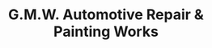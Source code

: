 ---
title: "G.M.W. Automotive Repair & Painting Works"
url: /nagpur/g-m-w-automotive-repair-and-painting-works/
shop: car repair
---
